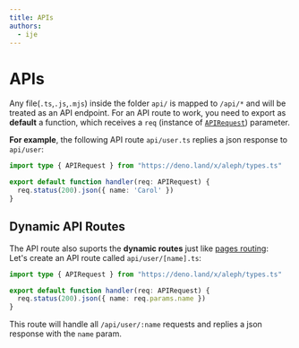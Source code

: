 ```yaml
---
title: APIs
authors:
  - ije
---
```


# APIs

Any file(`.ts`,`.js`,`.mjs`) inside the folder `api/` is mapped to `/api/*` and will be treated as an API endpoint. For an API route to work, you need to export as **default** a function, which receives a `req` (instance of [`APIRequest`](/docs/api-reference/types.ts#APIRequest)) parameter.

**For example**, the following API route `api/user.ts` replies a json response to `api/user`:

```typescript
import type { APIRequest } from "https://deno.land/x/aleph/types.ts"

export default function handler(req: APIRequest) {
  req.status(200).json({ name: 'Carol' })
}
```

## Dynamic API Routes

The API route also suports the **dynamic routes** just like [pages routing](/docs/basic-features/routing#dynamic-routes):
<br>
Let's create an API route called `api/user/[name].ts`:

```typescript
import type { APIRequest } from "https://deno.land/x/aleph/types.ts"

export default function handler(req: APIRequest) {
  req.status(200).json({ name: req.params.name })
}
```

This route will handle all `/api/user/:name` requests and replies a json response with the `name` param.

